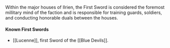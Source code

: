 Within the major houses of Ilrien, the First Sword is considered the foremost millitary mind of the faction and is responsible for training guards, soldiers, and conducting honorable duals between the houses.

#### Known First Swords
- [[Lucenne]], first Sword of the [[Blue Devils]].
